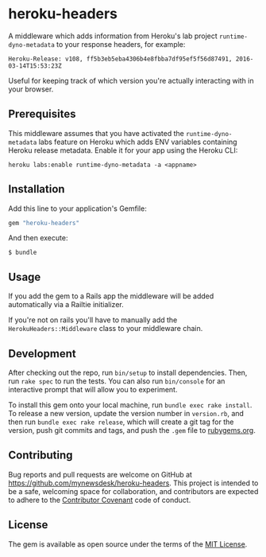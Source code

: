 # heroku-headers

A middleware which adds information from Heroku's lab project
`runtime-dyno-metadata` to your response headers, for example:

```
Heroku-Release: v108, ff5b3eb5eba4306b4e8fbba7df95ef5f56d87491, 2016-03-14T15:53:23Z
```

Useful for keeping track of which version you're actually interacting
with in your browser.

## Prerequisites

This middleware assumes that you have activated the `runtime-dyno-metadata`
labs feature on Heroku which adds ENV variables containing Heroku
release metadata. Enable it for your app using the Heroku CLI:

```
heroku labs:enable runtime-dyno-metadata -a <appname>
```

## Installation

Add this line to your application's Gemfile:

```ruby
gem "heroku-headers"
```

And then execute:

    $ bundle

## Usage

If you add the gem to a Rails app the middleware will be added automatically
via a Railtie initializer.

If you're not on rails you'll have to manually add the `HerokuHeaders::Middleware`
class to your middleware chain.

## Development

After checking out the repo, run `bin/setup` to install dependencies. Then, run `rake spec` to run the tests. You can also run `bin/console` for an interactive prompt that will allow you to experiment.

To install this gem onto your local machine, run `bundle exec rake install`. To release a new version, update the version number in `version.rb`, and then run `bundle exec rake release`, which will create a git tag for the version, push git commits and tags, and push the `.gem` file to [rubygems.org](https://rubygems.org).

## Contributing

Bug reports and pull requests are welcome on GitHub at https://github.com/mynewsdesk/heroku-headers. This project is intended to be a safe, welcoming space for collaboration, and contributors are expected to adhere to the [Contributor Covenant](http://contributor-covenant.org) code of conduct.

## License

The gem is available as open source under the terms of the [MIT License](http://opensource.org/licenses/MIT).
